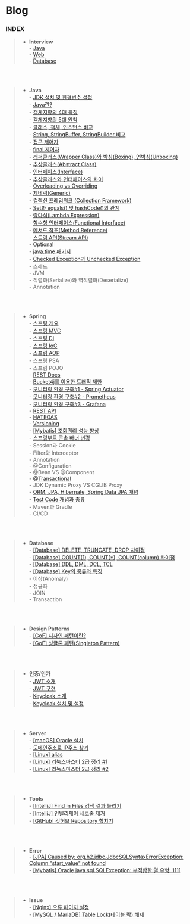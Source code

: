 # Blog

### INDEX
> - **Interview**   
>   \- [ Java ](https://caffeineoverflow.tistory.com/33)   
>   \- [ Web ](https://caffeineoverflow.tistory.com/34)   
>   \- [ Database ](https://caffeineoverflow.tistory.com/35)


<br><br>


> - **Java**   
>   \- [ JDK 설치 및 환경변수 설정 ](https://caffeineoverflow.tistory.com/16)   
>   \- [ Java란? ](https://caffeineoverflow.tistory.com/37)   
>   \- [ 객체지향의 4대 특징 ](https://caffeineoverflow.tistory.com/38)   
>   \- [ 객체지향의 5대 원칙 ](https://caffeineoverflow.tistory.com/39)   
>   \- [ 클래스, 객체, 인스턴스 비교 ](https://caffeineoverflow.tistory.com/40)   
>   \- [ String, StringBuffer, StringBuilder 비교 ](https://caffeineoverflow.tistory.com/42)   
>   \- [ 접근 제어자 ](https://caffeineoverflow.tistory.com/46)      
>   \- [ final 제어자 ](https://caffeineoverflow.tistory.com/44)   
>   \- [ 래퍼클래스(Wrapper Class)와 박싱(Boxing), 언박싱(Unboxing) ](https://caffeineoverflow.tistory.com/123)   
>   \- [ 추상클래스(Abstract Class) ](https://caffeineoverflow.tistory.com/124)   
>   \- [ 인터페이스(Interface) ](https://caffeineoverflow.tistory.com/125)   
>   \- [ 추상클래스와 인터페이스의 차이 ](https://caffeineoverflow.tistory.com/126)   
>   \- [ Overloading vs Overriding ](https://caffeineoverflow.tistory.com/127)   
>   \- [ 제네릭(Generic) ](https://caffeineoverflow.tistory.com/128)   
>   \- [ 컬렉션 프레임워크 (Collection Framework) ](https://caffeineoverflow.tistory.com/129)   
>   \- [ Set과 equals() 및 hashCode()의 관계 ](https://caffeineoverflow.tistory.com/131)   
>   \- [ 람다식(Lambda Expression) ](https://caffeineoverflow.tistory.com/130)   
>   \- [ 함수형 인터페이스(Functional Interface) ](https://caffeineoverflow.tistory.com/132)   
>   \- [ 메서드 참조(Method Reference) ](https://caffeineoverflow.tistory.com/133)   
>   \- [ 스트림 API(Stream API) ](https://caffeineoverflow.tistory.com/135)   
>   \- [ Optional ](https://caffeineoverflow.tistory.com/136)   
>   \- [ java.time 패키지 ](https://caffeineoverflow.tistory.com/137)   
>   \- [ Checked Exception과 Unchecked Exception ](https://caffeineoverflow.tistory.com/138)   
>   \- 스레드   
>   \- JVM   
>   \- 직렬화(Serialize)와 역직렬화(Deserialize)   
>   \- Annotation   


<br><br>


> - **Spring**   
>   \- [ 스프링 개요 ](https://caffeineoverflow.tistory.com/5)   
>   \- [ 스프링 MVC ](https://caffeineoverflow.tistory.com/6)   
>   \- [ 스프링 DI ](https://caffeineoverflow.tistory.com/13)   
>   \- [ 스프링 IoC ](https://caffeineoverflow.tistory.com/14)   
>   \- [ 스프링 AOP ](https://caffeineoverflow.tistory.com/17)   
>   \- 스프링 PSA   
>   \- 스프링 POJO      
>   \- [ REST Docs ](https://caffeineoverflow.tistory.com/20)   
>   \- [ Bucket4j를 이용한 트래픽 제한 ](https://caffeineoverflow.tistory.com/21)   
>   \- [ 모니터링 환경 구축#1 - Spring Actuator ](https://caffeineoverflow.tistory.com/22)   
>   \- [ 모니터링 환경 구축#2 - Prometheus ](https://caffeineoverflow.tistory.com/24)   
>   \- [ 모니터링 환경 구축#3 - Grafana ](https://caffeineoverflow.tistory.com/25)   
>   \- [ REST API ](https://caffeineoverflow.tistory.com/26)   
>   \- [ HATEOAS ](https://caffeineoverflow.tistory.com/28)   
>   \- [ Versioning ](https://caffeineoverflow.tistory.com/29)   
>   \- [ [Mybatis] 조회쿼리 성능 향상 ](https://caffeineoverflow.tistory.com/32)   
>   \- [ 스프링부트 콘솔 배너 변경 ](https://caffeineoverflow.tistory.com/12)   
>   \- Session과 Cookie   
>   \- Filter와 Interceptor   
>   \- Annotation   
>   \- @Configuration   
>   \- @Bean VS @Component   
>   \- [ @Transactional ](https://caffeineoverflow.tistory.com/139)   
>   \- JDK Dynamic Proxy VS CGLIB Proxy   
>   \- [ ORM, JPA, Hibernate, Spring Data JPA 개념 ](https://caffeineoverflow.tistory.com/140)   
>   \- [ Test Code 개념과 종류 ](https://caffeineoverflow.tistory.com/141)   
>   \- Maven과 Gradle   
>   \- CI/CD   


<br><br>


> - **Database**   
>   \- [ [Database] DELETE, TRUNCATE, DROP 차이점 ](https://caffeineoverflow.tistory.com/104)   
>   \- [ [Database] COUNT(1), COUNT(*), COUNT(column) 차이점 ](https://caffeineoverflow.tistory.com/116)   
>   \- [ [Database] DDL, DML, DCL, TCL ](https://caffeineoverflow.tistory.com/121)   
>   \- [ [Database] Key의 종류와 특징 ](https://caffeineoverflow.tistory.com/122)    
>   \- 이상(Anomaly)      
>   \- 정규화   
>   \- JOIN   
>   \- Transaction  


<br><br>


> - **Design Patterns**   
>   \- [ [GoF] 디자인 패턴이란? ](https://caffeineoverflow.tistory.com/41)   
>   \- [ [GoF] 싱글톤 패턴(Singleton Pattern) ](https://caffeineoverflow.tistory.com/50)   


<br><br>


> - **인증/인가**   
>   \- [ JWT 소개 ](https://caffeineoverflow.tistory.com/18)  
>   \- [ JWT 구현 ](https://caffeineoverflow.tistory.com/19)  
>   \- [ Keycloak 소개 ](https://caffeineoverflow.tistory.com/30)  
>   \- [ Keycloak 설치 및 설정 ](https://caffeineoverflow.tistory.com/31)   


<br><br>


> - **Server**   
>   \- [ [macOS] Oracle 설치 ](https://caffeineoverflow.tistory.com/47)   
>   \- [ 도메인주소로 IP주소 찾기 ](https://caffeineoverflow.tistory.com/114)   
>   \- [ [Linux] alias ](https://caffeineoverflow.tistory.com/115)   
>   \- [ [Linux] 리눅스마스터 2급 정리 #1 ](https://caffeineoverflow.tistory.com/118)   
>   \- [ [Linux] 리눅스마스터 2급 정리 #2 ](https://caffeineoverflow.tistory.com/119)   


<br><br>


> - **Tools**   
>   \- [ [IntelliJ] Find in Files 검색 결과 늘리기 ](https://caffeineoverflow.tistory.com/4)   
>   \- [ [IntelliJ] 인텔리제이 세로줄 제거 ](https://caffeineoverflow.tistory.com/3)   
>   \- [ [GitHub] 깃허브 Repository 합치기 ](https://caffeineoverflow.tistory.com/117)   


<br><br>


> - **Error**   
>   \- [ [JPA] Caused by: org.h2.jdbc.JdbcSQLSyntaxErrorException: Column "start_value" not found ](https://caffeineoverflow.tistory.com/27)   
>   \- [ [Mybatis] Oracle java.sql.SQLException: 부적합한 열 유형: 1111 ](https://caffeineoverflow.tistory.com/43)   


<br><br>


> - **Issue**   
>   \- [ [Nginx] 오류 페이지 설정 ](https://caffeineoverflow.tistory.com/45)   
>   \- [ [MySQL / MariaDB] Table Lock(테이블 락) 해제 ](https://caffeineoverflow.tistory.com/51)   
